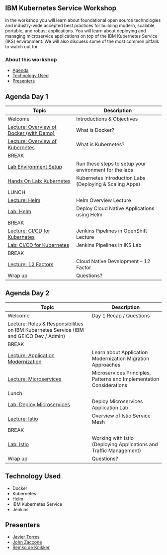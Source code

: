 
## IBM Kubernetes Service Workshop

In the workshop you will learn about foundational open source technologies and industry-wide accepted best practices for building modern, scalable, portable, and robust applications. You will learn about deploying and managing microservice applications on top of the IBM Kubernetes Service (IKS) environment. We will also discuess some of the most common pitfalls to watch out for.

### About this workshop

* [Agenda](#agenda-day-1)
* [Technology Used](#technology-used)
* [Presenters](#presenters)

## Agenda Day 1
| Topic  |  Description |
| - | - |
| Welcome | Introductions & Objectives |
| [Lecture: Overview of Docker (with Demo)](https://ibm.box.com/s/0mvlb8hvd8lx23smfvoaijdt9ex63go2) | What is Docker? |
| [Lecture: Overview of Kubernetes](https://ibm.box.com/s/of4o5xg20v9b1nzi3cahfqhyfvdh58ne) | What is Kubernetes? |
| BREAK | |
| [Lab Environment Setup](pre-work/README.md) | Run these steps to setup your environment for the labs |
| [Hands On Lab: Kubernetes](generatedContent/kube101/README.md) | Kubernetes Introduction Labs (Deploying & Scaling Apps) |
| LUNCH | |
| [Lecture: Helm](https://ibm.box.com/s/cluclg99642s5bgi6j2wixr37jg7nw96) | Helm Overview Lecture |
| [Lab: Helm](generatedContent/helm101/README.md) | Deploy Cloud Native Applications using Helm |
| BREAK | |
| [Lecture: CI/CD for Kubernetes](https://ibm.box.com/s/bcm19z6q1yrtnj92nk8dbr95vk72oyp2) | Jenkins Pipelines in OpenShift Lecture|
| [Lab: CI/CD for Kubernetes](generatedContent/app-modernization-cicd-lab-iks/README.md) | Jenkins Pipelines in IKS Lab|
| BREAK | |
| [Lecture: 12 Factors](https://ibm.box.com/s/mhn0ff94xq0lwewfebgruxya44nmhm08) | Cloud Native Development – 12 Factor |
| Wrap up | Questions? |

## Agenda Day 2
| Topic  |  Description |
| - | - |
| Welcome | Day 1 Recap / Questions |
| Lecture: Roles & Responsibilities on IBM Kubernetes Service (IBM and GEICO  Dev / Admin) | |
| BREAK | |
| [Lecture: Application Modernization](https://ibm.box.com/s/yundw794wuiyhil485s1eua9hfkujz0a) | Learn about Application Modernization Migration Approaches |
| [Lecture: Microservices](https://ibm.box.com/s/juwyhpy4yt99ckvigd43140tlx3j53rb)| Microservices Principles, Patterns and Implementation Considerations |
| Lunch | |
| [Lab: Deploy Microservices](generatedContent/spring-boot-microservices-on-kubernetes/README_deployment.md) | Deploy Microservices Application Lab |
| [Lecture: Istio](https://ibm.box.com/s/4al8hgpzj90vuus55i9fmcw856qz1bt1) | Overview of Istio Service Mesh |
| BREAK | |
| [Lab: Istio](istio-setup/README.md) | Working with Istio (Deploying Applications and Traffic Management) |
| Wrap up | Questions? |


## Technology Used

* Docker
* Kubernetes
* Helm
* IBM Kubernetes Service
* Jenkins


## Presenters

* [Javier Torres](mailto:jrtorres@us.ibm.com)
* [John Zaccone](mailto:john.zaccone@ibm.com)
* [Remko de Knikker](mailto:remkohdev@us.ibm.com)
